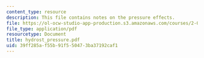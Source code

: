 ```yaml
---
content_type: resource
description: This file contains notes on the pressure effects.
file: https://ol-ocw-studio-app-production.s3.amazonaws.com/courses/2-011-introduction-to-ocean-science-and-engineering-spring-2006/39ff285af55b91f550473ba37192caf1_hydrost_pressure.pdf
file_type: application/pdf
resourcetype: Document
title: hydrost_pressure.pdf
uid: 39ff285a-f55b-91f5-5047-3ba37192caf1
---
```


